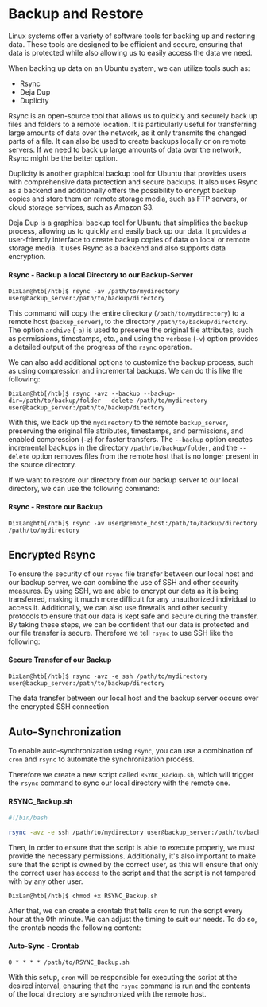 # Backup and Restore

Linux systems offer a variety of software tools for backing up and  restoring data. These tools are designed to be efficient and secure,  ensuring that data is protected while also allowing us to easily access  the data we need.

When backing up data on an Ubuntu system, we can utilize tools such as:

- Rsync
- Deja Dup
- Duplicity

Rsync is an open-source tool that allows us to quickly and securely  back up files and folders to a remote location. It is particularly  useful for transferring large amounts of data over the network, as it  only transmits the changed parts of a file. It can also be used to  create backups locally or on remote servers. If we need to back up large amounts of data over the network, Rsync might be the better option.

Duplicity is another graphical backup tool for Ubuntu that provides  users with comprehensive data protection and secure backups. It also  uses Rsync as a backend and additionally offers the possibility to  encrypt backup copies and store them on remote storage media, such as  FTP servers, or cloud storage services, such as Amazon S3.

Deja Dup is a graphical backup tool for Ubuntu that simplifies the  backup process, allowing us to quickly and easily back up our data. It  provides a user-friendly interface to create backup copies of data on  local or remote storage media. It uses Rsync as a backend and also  supports data encryption.

#### Rsync - Backup a local Directory to our Backup-Server

```shell
DixLan@htb[/htb]$ rsync -av /path/to/mydirectory user@backup_server:/path/to/backup/directory
```

This command will copy the entire directory (`/path/to/mydirectory`) to a remote host (`backup_server`), to the directory `/path/to/backup/directory`. The option `archive` (`-a`) is used to preserve the original file attributes, such as permissions, timestamps, etc., and using the `verbose` (`-v`) option provides a detailed output of the progress of the `rsync` operation.

We can also add additional options to customize the backup process,  such as using compression and incremental backups. We can do this like  the following:

```shell
DixLan@htb[/htb]$ rsync -avz --backup --backup-dir=/path/to/backup/folder --delete /path/to/mydirectory user@backup_server:/path/to/backup/directory
```

With this, we back up the `mydirectory` to the remote `backup_server`, preserving the original file attributes, timestamps, and permissions, and enabled compression (`-z`) for faster transfers. The `--backup` option creates incremental backups in the directory `/path/to/backup/folder`, and the `--delete` option removes files from the remote host that is no longer present in the source directory.

If we want to restore our directory from our backup server to our local directory, we can use the following command:

#### Rsync - Restore our Backup

```shell
DixLan@htb[/htb]$ rsync -av user@remote_host:/path/to/backup/directory /path/to/mydirectory
```

## Encrypted Rsync

To ensure the security of our `rsync` file transfer  between our local host and our backup server, we can combine the use of  SSH and other security measures. By using SSH, we are able to encrypt  our data as it is being transferred, making it much more difficult for  any unauthorized individual to access it. Additionally, we can also use  firewalls and other security protocols to ensure that our data is kept  safe and secure during the transfer. By taking these steps, we can be  confident that our data is protected and our file transfer is secure.  Therefore we tell `rsync` to use SSH like the following:

#### Secure Transfer of our Backup

```shell
DixLan@htb[/htb]$ rsync -avz -e ssh /path/to/mydirectory user@backup_server:/path/to/backup/directory
```

The data transfer between our local host and the backup server occurs over the encrypted SSH connection

## Auto-Synchronization

To enable auto-synchronization using `rsync`, you can use a combination of `cron` and `rsync` to automate the synchronization process. 

Therefore we create a new script called `RSYNC_Backup.sh`, which will trigger the `rsync` command to sync our local directory with the remote one.

#### RSYNC_Backup.sh

```bash
#!/bin/bash

rsync -avz -e ssh /path/to/mydirectory user@backup_server:/path/to/backup/directory
```

Then, in order to ensure that the script is able to execute properly, we must provide the necessary permissions. Additionally, it's also  important to make sure that the script is owned by the correct user, as  this will ensure that only the correct user has access to the script and that the script is not tampered with by any other user.

```shell
DixLan@htb[/htb]$ chmod +x RSYNC_Backup.sh
```

After that, we can create a crontab that tells `cron` to  run the script every hour at the 0th minute. We can adjust the timing to suit our needs. To do so, the crontab needs the following content:

#### Auto-Sync - Crontab

```shell
0 * * * * /path/to/RSYNC_Backup.sh
```

With this setup, `cron` will be responsible for executing the script at the desired interval, ensuring that the `rsync` command is run and the contents of the local directory are synchronized with the remote host.